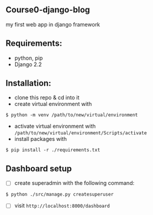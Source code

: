 ## Course0-django-blog

my first web app in django framework

## Requirements:

- python, pip
- Django 2.2

## Installation:

- clone this repo & cd into it
- create virtual environment with

```
$ python -m venv /path/to/new/virtual/environment
```

- activate virtual environment with `/path/to/new/virtual/environment/Scripts/activate`
- install packages with

```
$ pip install -r ./requirements.txt
```

## Dashboard setup

- [ ] create superadmin with the following command:

```
$ python ./src/manage.py createsuperuser
```

- [ ] visit `http://localhost:8000/dashboard`
